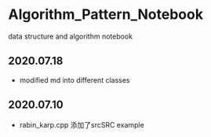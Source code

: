 # Algorithm_Pattern_Notebook
data structure and algorithm notebook

## 2020.07.18
- modified md into different classes

## 2020.07.10
- rabin_karp.cpp 添加了srcSRC example
